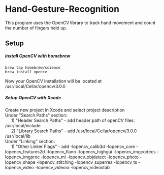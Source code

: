 # Hand-Gesture-Recognition

This program uses the OpenCV library to track hand movement and count the number of fingers held up.  

## Setup

##### Install OpenCV with homebrew

```
brew tap homebrew/science
brew install opencv
```

Now your OpenCV installation will be located at /usr/local/Cellar/opencv/3.0.0

##### Setup OpenCV with Xcode

Create new project in Xcode and select project description  
Under "Search Paths" section:  
&nbsp;&nbsp;&nbsp;&nbsp;&nbsp;1) "Header Search Paths" - add header path of openCV files: /usr/local/include  
&nbsp;&nbsp;&nbsp;&nbsp;&nbsp;2) "Library Search Paths" - add /usr/local/Cellar/opencv/3.0.0 /usr/local/lib  
Under "Linking" section:  
&nbsp;&nbsp;&nbsp;&nbsp;&nbsp;1) "Other Linker Flags" - add -lopencv_calib3d -lopencv_core -lopencv_features2d -lopencv_flann -lopencv_highgui -lopencv_imgcodecs -lopencv_imgproc -lopencv_ml -lopencv_objdetect -lopencv_photo -lopencv_shape -lopencv_stitching -lopencv_superres -lopencv_ts -lopencv_video -lopencv_videoio -lopencv_videostab  
   

